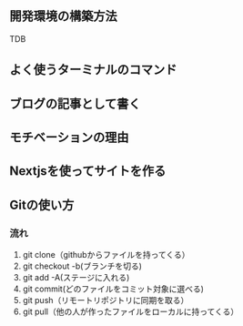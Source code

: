 ## 開発環境の構築方法
TDB

## よく使うターミナルのコマンド
## ブログの記事として書く
## モチベーションの理由
## Nextjsを使ってサイトを作る

## Gitの使い方
### 流れ
1. git clone（githubからファイルを持ってくる）
1. git checkout -b(ブランチを切る)
1. git add -A(ステージに入れる)
1. git commit(どのファイルをコミット対象に選べる)
1. git push（リモートリポジトリに同期を取る）
1. git pull（他の人が作ったファイルをローカルに持ってくる）


